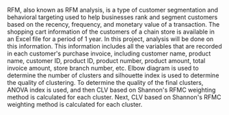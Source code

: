 RFM, also known as RFM analysis, is a type of customer segmentation and behavioral targeting used to help businesses rank and segment customers based on the recency, frequency, and monetary value of a transaction.
The shopping cart information of the customers of a chain store is available in an Excel file for a period of 1 year. In this project, analysis will be done on this information. This information includes all the variables that are recorded in each customer's purchase invoice, including customer name, product name, customer ID, product ID, product number, product amount, total invoice amount, store branch number, etc.
Elbow diagram is used to determine the number of clusters and silhouette index is used to determine the quality of clustering.
To determine the quality of the final clusters, ANOVA index is used, and then CLV based on Shannon's RFMC weighting method is calculated for each cluster. Next, CLV based on Shannon's RFMC weighting method is calculated for each cluster.


